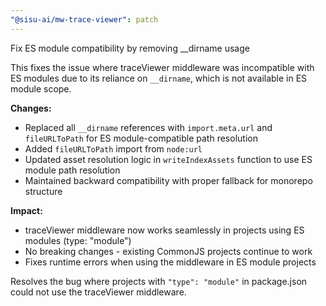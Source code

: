 ```yaml
---
"@sisu-ai/mw-trace-viewer": patch
---
```


Fix ES module compatibility by removing __dirname usage

This fixes the issue where traceViewer middleware was incompatible with ES modules due to its reliance on `__dirname`, which is not available in ES module scope.

**Changes:**
- Replaced all `__dirname` references with `import.meta.url` and `fileURLToPath` for ES module-compatible path resolution
- Added `fileURLToPath` import from `node:url`
- Updated asset resolution logic in `writeIndexAssets` function to use ES module path resolution
- Maintained backward compatibility with proper fallback for monorepo structure

**Impact:**
- traceViewer middleware now works seamlessly in projects using ES modules (type: "module")
- No breaking changes - existing CommonJS projects continue to work
- Fixes runtime errors when using the middleware in ES module projects

Resolves the bug where projects with `"type": "module"` in package.json could not use the traceViewer middleware.